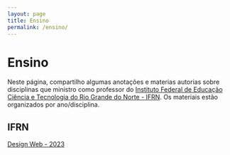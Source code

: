 ```yaml
---
layout: page
title: Ensino
permalink: /ensino/
---
```


# Ensino

Neste página, compartilho algumas anotações e materias autorias sobre disciplinas que ministro como professor do [Instituto Federal de Educação Ciência e Tecnologia do Rio Grande do Norte - IFRN](https://portal.ifrn.edu.br/). Os materiais estão organizados por ano/disciplina.

## IFRN

[Design Web - 2023](./aulas/designweb2023/readme.md)